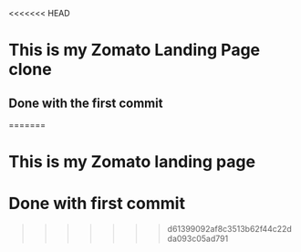 <<<<<<< HEAD
# This is my Zomato Landing Page clone
## Done with the first commit
=======
# This is my Zomato landing page
# Done with first commit
>>>>>>> d61399092af8c3513b62f44c22dda093c05ad791
